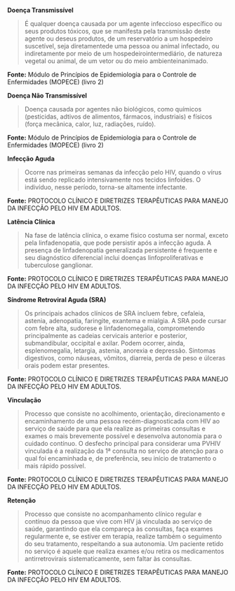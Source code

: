 **Doença Transmissível**
>É qualquer doença causada por um agente infeccioso específico ou seus produtos tóxicos, que se manifesta pela transmissão deste agente ou deseus produtos, de um reservatório a um hospedeiro suscetível, seja diretamentede uma pessoa ou animal infectado, ou indiretamente por meio de um hospedeirointermediário, de natureza vegetal ou animal, de um vetor ou do meio ambienteinanimado. 

**Fonte:** Módulo de Princípios de Epidemiologia para o Controle de Enfermidades (MOPECE) (livro 2) 

**Doença Não Transmissível**
>Doença causada por agentes não biológicos, como químicos (pesticidas, adtivos de alimentos, fármacos, industriais) e físicos (força mecânica, calor, luz, radiações, ruído).

**Fonte:** Módulo de Princípios de Epidemiologia para o Controle de Enfermidades (MOPECE) (livro 2) 

**Infecção Aguda**
>Ocorre nas primeiras semanas da infecção pelo HIV, quando o vírus está sendo replicado intensivamente nos tecidos linfoides. O indivíduo, nesse período, torna-se altamente infectante. 

**Fonte:** PROTOCOLO CLÍNICO E DIRETRIZES TERAPÊUTICAS PARA MANEJO DA INFECÇÃO PELO HIV EM ADULTOS.

**Latência Clínica**
>Na fase de latência clínica, o exame físico costuma ser normal, exceto pela linfadenopatia, que pode persistir após a infecção aguda. A presença de linfadenopatia generalizada persistente é frequente e seu diagnóstico diferencial inclui doenças linfoproliferativas e tuberculose ganglionar. 

**Fonte:** PROTOCOLO CLÍNICO E DIRETRIZES TERAPÊUTICAS PARA MANEJO DA INFECÇÃO PELO HIV EM ADULTOS.

**Síndrome Retroviral Aguda (SRA)**
>Os principais achados clínicos de SRA incluem febre, cefaleia, astenia, adenopatia, faringite, exantema e mialgia. A SRA pode cursar com febre alta, sudorese e linfadenomegalia, comprometendo principalmente as cadeias cervicais anterior e posterior, submandibular, occipital e axilar. Podem ocorrer, ainda, esplenomegalia, letargia, astenia, anorexia e depressão. Sintomas digestivos, como náuseas, vômitos, diarreia, perda de peso e úlceras orais podem estar presentes. 

**Fonte:** PROTOCOLO CLÍNICO E DIRETRIZES TERAPÊUTICAS PARA MANEJO DA INFECÇÃO PELO HIV EM ADULTOS.

**Vinculação** 
>Processo que consiste no acolhimento, orientação, direcionamento e encaminhamento de uma pessoa recém-diagnosticada com HIV ao serviço de saúde para que ela realize as primeiras consultas e exames o mais brevemente possível e desenvolva autonomia para o cuidado contínuo. O desfecho principal para considerar uma PVHIV vinculada é a realização da 1ª consulta no serviço de atenção para o qual foi encaminhada e, de preferência, seu início de tratamento o mais rápido possível. 

**Fonte:** PROTOCOLO CLÍNICO E DIRETRIZES TERAPÊUTICAS PARA MANEJO DA INFECÇÃO PELO HIV EM ADULTOS.

**Retenção**
>Processo que consiste no acompanhamento clínico regular e contínuo da pessoa que vive com HIV já vinculada ao serviço de saúde, garantindo que ela compareça às consultas, faça exames regularmente e, se estiver em terapia, realize também o seguimento do seu tratamento, respeitando a sua autonomia. Um paciente retido no serviço é aquele que realiza exames e/ou retira os medicamentos antirretrovirais sistematicamente, sem faltar às consultas. 

**Fonte:** PROTOCOLO CLÍNICO E DIRETRIZES TERAPÊUTICAS PARA MANEJO DA INFECÇÃO PELO HIV EM ADULTOS.
